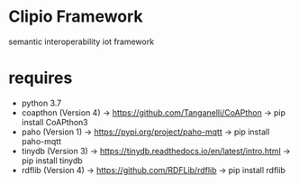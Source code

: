 # Clipio Framework
semantic interoperability iot framework

# requires
* python 3.7
* coapthon (Version 4) -> https://github.com/Tanganelli/CoAPthon -> pip install CoAPthon3
* paho (Version 1) -> https://pypi.org/project/paho-mqtt -> pip install paho-mqtt
* tinydb (Version 3) -> https://tinydb.readthedocs.io/en/latest/intro.html -> pip install tinydb
* rdflib (Version 4) -> https://github.com/RDFLib/rdflib -> pip install rdflib